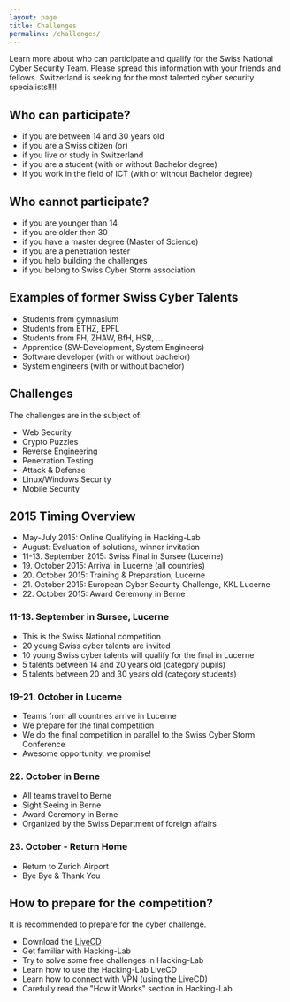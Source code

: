 ```yaml
---
layout: page
title: Challenges
permalink: /challenges/
---
```

Learn more about who can participate and qualify for the Swiss National Cyber Security Team. Please spread this information with your friends and fellows. Switzerland is seeking for the most talented cyber security specialists!!!!

<H2>Who can participate?</H2>
<ul class="fa-ul">
  <li><i class="fa-li fa fa-check-square"></i>if you are between 14 and 30 years old</li>
  <li><i class="fa-li fa fa-check-square"></i>if you are a Swiss citizen (or)</li>
  <li><i class="fa-li fa fa-check-square"></i>if you live or study in Switzerland</li>
  <li><i class="fa-li fa fa-check-square"></i>if you are a student (with or without Bachelor degree)</li>
  <li><i class="fa-li fa fa-check-square"></i>if you work in the field of ICT (with or without Bachelor degree)</li>
</ul>
<H2>Who cannot participate?</H2>
<ul class="fa-ul">
  <li><i class="fa-li fa fa-check-square"></i>if you are younger than 14</li>
  <li><i class="fa-li fa fa-check-square"></i>if you are older then 30</li>
  <li><i class="fa-li fa fa-check-square"></i>if you have a master degree (Master of Science)</li>
  <li><i class="fa-li fa fa-check-square"></i>if you are a penetration tester</li>
  <li><i class="fa-li fa fa-check-square"></i>if you help building the challenges</li>
  <li><i class="fa-li fa fa-check-square"></i>if you belong to Swiss Cyber Storm association</li>
</ul>
<H2>Examples of former Swiss Cyber Talents</H2>
<ul class="fa-ul">
  <li><i class="fa-li fa fa-check-square"></i>Students from gymnasium</li>
  <li><i class="fa-li fa fa-check-square"></i>Students from ETHZ, EPFL</li>
  <li><i class="fa-li fa fa-check-square"></i>Students from FH, ZHAW, BfH, HSR, ...</li>
  <li><i class="fa-li fa fa-check-square"></i>Apprentice (SW-Development, System Engineers)</li>
  <li><i class="fa-li fa fa-check-square"></i>Software developer (with or without bachelor)</li>
  <li><i class="fa-li fa fa-check-square"></i>System engineers (with or without bachelor)</li>
</ul>
<H2>Challenges</H2>
The challenges are in the subject of:
<ul class="fa-ul">
  <li><i class="fa-li fa fa-check-square"></i>Web Security</li>
  <li><i class="fa-li fa fa-check-square"></i>Crypto Puzzles</li>
  <li><i class="fa-li fa fa-check-square"></i>Reverse Engineering</li>
  <li><i class="fa-li fa fa-check-square"></i>Penetration Testing</li>
  <li><i class="fa-li fa fa-check-square"></i>Attack & Defense</li>
  <li><i class="fa-li fa fa-check-square"></i>Linux/Windows Security</li>
  <li><i class="fa-li fa fa-check-square"></i>Mobile Security</li>
</ul>
<H2>2015 Timing Overview</H2>
<ul class="fa-ul">
  <li><i class="fa-li fa fa-check-square"></i>May-July 2015: Online Qualifying in Hacking-Lab</li>
  <li><i class="fa-li fa fa-check-square"></i>August: Evaluation of solutions, winner invitation</li>
  <li><i class="fa-li fa fa-check-square"></i>11-13. September 2015: Swiss Final in Sursee (Lucerne)</li>
  <li><i class="fa-li fa fa-check-square"></i>19. October 2015: Arrival in Lucerne (all countries)</li>
  <li><i class="fa-li fa fa-check-square"></i>20. October 2015: Training & Preparation, Lucerne</li>
  <li><i class="fa-li fa fa-check-square"></i>21. October 2015: European Cyber Security Challenge, KKL Lucerne</li>
  <li><i class="fa-li fa fa-check-square"></i>22. October 2015: Award Ceremony in Berne</li>
</ul>
<H3>11-13. September in Sursee, Lucerne</H3>
<ul class="fa-ul">
  <li><i class="fa-li fa fa-check-square"></i>This is the Swiss National competition</li>
  <li><i class="fa-li fa fa-check-square"></i>20 young Swiss cyber talents are invited</li>
  <li><i class="fa-li fa fa-check-square"></i>10 young Swiss cyber talents will qualify for the final in Lucerne</li>
  <li><i class="fa-li fa fa-check-square"></i>5 talents between 14 and 20 years old (category pupils)</li>
  <li><i class="fa-li fa fa-check-square"></i>5 talents between 20 and 30 years old (category students)</li>
</ul>
<H3>19-21. October in Lucerne</H3>
<ul class="fa-ul">
  <li><i class="fa-li fa fa-check-square"></i>Teams from all countries arrive in Lucerne</li>
  <li><i class="fa-li fa fa-check-square"></i>We prepare for the final competition</li>
  <li><i class="fa-li fa fa-check-square"></i>We do the final competition in parallel to the Swiss Cyber Storm Conference</li>
  <li><i class="fa-li fa fa-check-square"></i>Awesome opportunity, we promise!</li>
</ul>
<H3>22. October in Berne</H3>
<ul class="fa-ul">
  <li><i class="fa-li fa fa-check-square"></i>All teams travel to Berne</li>
  <li><i class="fa-li fa fa-check-square"></i>Sight Seeing in Berne</li>
  <li><i class="fa-li fa fa-check-square"></i>Award Ceremony in Berne</li>
  <li><i class="fa-li fa fa-check-square"></i>Organized by the Swiss Department of foreign affairs</li>
</ul>
<H3>23. October - Return Home</H3>
<ul class="fa-ul">
  <li><i class="fa-li fa fa-check-square"></i>Return to Zurich Airport</li>
  <li><i class="fa-li fa fa-check-square"></i>Bye Bye & Thank You</li>
</ul>
<H2>How to prepare for the competition?</H2>
It is recommended to prepare for the cyber challenge. 
<ul class="fa-ul">
  <li><i class="fa-li fa fa-check-square"></i>Download the <a href="http://media.hacking-lab.com/" target="_blank" style="text-decoration: underline;">LiveCD</a></li>
  <li><i class="fa-li fa fa-check-square"></i>Get familiar with Hacking-Lab</li>
  <li><i class="fa-li fa fa-check-square"></i>Try to solve some free challenges in Hacking-Lab</li>
  <li><i class="fa-li fa fa-check-square"></i>Learn how to use the Hacking-Lab LiveCD</li>
  <li><i class="fa-li fa fa-check-square"></i>Learn how to connect with VPN (using the LiveCD)</li>
  <li><i class="fa-li fa fa-check-square"></i>Carefully read the "How it Works" section in Hacking-Lab</li>
</ul>

